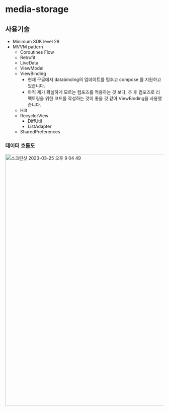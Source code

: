 # media-storage

## 사용기술
- Minimum SDK level 28
- MVVM pattern
  - Coroutines Flow
  - Retrofit
  - LiveData
  - ViewModel
  - ViewBinding 
    - 현재 구글에서 databinding의 업데이트를 멈추고 compose 를 지원하고 있습니다. 
    - 아직 제가 확실하게 모르는 컴포즈를 적용하는 것 보다, 추 후 컴포즈로 리팩토링을 위한 코드를 작성하는 것이 좋을 것 같아 ViewBinding을 사용했습니다.
  - Hilt
  - RecyclerView
    - DiffUtil
    - ListAdapter
  - SharedPreferences

### 데이터 흐름도
<img width="800" alt="스크린샷 2023-03-25 오후 9 04 49" src="https://user-images.githubusercontent.com/97173983/227716387-1c572fd1-7124-4277-8ccf-e19acc6165de.png">